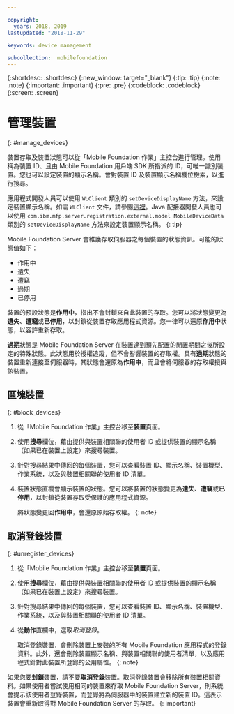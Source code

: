 ```yaml
---

copyright:
  years: 2018, 2019
lastupdated: "2018-11-29"

keywords: device management

subcollection:  mobilefoundation
---
```


{:shortdesc: .shortdesc}
{:new_window: target="_blank"}
{:tip: .tip}
{:note: .note}
{:important: .important}
{:pre: .pre}
{:codeblock: .codeblock}
{:screen: .screen}

# 管理裝置
{: #manage_devices}

裝置存取及裝置狀態可以從「Mobile Foundation 作業」主控台進行管理。使用稱為裝置 ID、且由 Mobile Foundation 用戶端 SDK 所指派的 ID，可唯一識別裝置。您也可以設定裝置的顯示名稱。會對裝置 ID 及裝置顯示名稱欄位檢索，以進行搜尋。

應用程式開發人員可以使用 `WLClient` 類別的 `setDeviceDisplayName` 方法，來設定裝置顯示名稱。如需 `WLClient` 文件，請參閱[這裡](https://mobilefirstplatform.ibmcloud.com/tutorials/en/foundation/8.0/api/client-side-api/javascript/client/)。Java 配接器開發人員也可以使用 `com.ibm.mfp.server.registration.external.model MobileDeviceData` 類別的 `setDeviceDisplayName` 方法來設定裝置顯示名稱。
{: tip}

Mobile Foundation Server 會維護存取伺服器之每個裝置的狀態資訊。可能的狀態值如下：
* 作用中
* 遺失
* 遭竊
* 過期
* 已停用

裝置的預設狀態是**作用中**，指出不會封鎖來自此裝置的存取。您可以將狀態變更為**遺失**、**遭竊**或**已停用**，以封鎖從裝置存取應用程式資源。您一律可以還原**作用中**狀態，以容許重新存取。

**過期**狀態是 Mobile Foundation Server 在裝置達到預先配置的閒置期間之後所設定的特殊狀態。此狀態用於授權追蹤，但不會影響裝置的存取權。具有**過期**狀態的裝置重新連接至伺服器時，其狀態會還原為**作用中**，而且會將伺服器的存取權授與該裝置。

## 區塊裝置
{: #block_devices}

1. 從「Mobile Foundation 作業」主控台移至**裝置**頁面。
2. 使用**搜尋**欄位，藉由提供與裝置相關聯的使用者 ID 或提供裝置的顯示名稱（如果已在裝置上設定）來搜尋裝置。
3. 針對搜尋結果中傳回的每個裝置，您可以查看裝置 ID、顯示名稱、裝置機型、作業系統，以及與裝置相關聯的使用者 ID 清單。
4. 裝置狀態直欄會顯示裝置的狀態。您可以將裝置的狀態變更為**遺失**、**遭竊**或**已停用**，以封鎖從裝置存取受保護的應用程式資源。

   將狀態變更回**作用中**，會還原原始存取權。
   {: note}


## 取消登錄裝置
{: #unregister_devices}

1. 從「Mobile Foundation 作業」主控台移至**裝置**頁面。
2. 使用**搜尋**欄位，藉由提供與裝置相關聯的使用者 ID 或提供裝置的顯示名稱（如果已在裝置上設定）來搜尋裝置。
3. 針對搜尋結果中傳回的每個裝置，您可以查看裝置 ID、顯示名稱、裝置機型、作業系統，以及與裝置相關聯的使用者 ID 清單。
4. 從**動作**直欄中，選取*取消登錄*。

   取消登錄裝置，會刪除裝置上安裝的所有 Mobile Foundation 應用程式的登錄資料。此外，還會刪除裝置顯示名稱、與裝置相關聯的使用者清單，以及應用程式針對此裝置所登錄的公用屬性。
   {: note}


如果您要**封鎖**裝置，請不要**取消登錄**裝置。取消登錄裝置會移除所有裝置相關資料。如果使用者嘗試使用相同的裝置來存取 Mobile Foundation Server，則系統會提示該使用者登錄裝置，而登錄將為伺服器中的裝置建立新的裝置 ID。這表示裝置會重新取得對 Mobile Foundation Server 的存取。
{: important}
